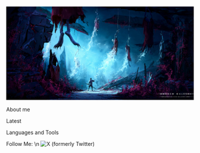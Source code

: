 ![Header](https://github.com/rickert156/rickert156/blob/main/assets/header.jpg)

About me

Latest 

Languages and Tools

Follow Me: \n
![X (formerly Twitter)](https://img.shields.io/twitter/follow/:Rickert156)
